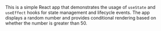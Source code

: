 This is a simple React app that demonstrates the usage of `useState` and `useEffect` hooks for state management and lifecycle events. The app displays a random number and provides conditional rendering based on whether the number is greater than 50.
